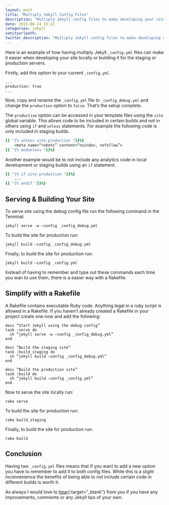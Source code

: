 ```yaml
---
layout: post
title: "Multiply Jekyll Config Files"
description: "Multiply Jekyll config files to make developing your site easier."
date: 2015-08-24 15:22
categories: jekyll
vanityurlpath:
twitter_description: "Multiply Jekyll config files to make developing your site easier."
---
```

Here is an example of how having multiply Jekyll `_config.yml` files can make it easier when developing your site locally or building it for the staging or production servers.

Firstly, add this option to your current `_config.yml`.

~~~
...
production: true
...
~~~

Now, copy and rename the `_config.yml` file to `_config_debug.yml` and change the `production` option to `false`. That’s the setup complete.

The `production` option can be accessed in your template files using the `site` global variable. This allows code to be included in certain builds and not in others using `if` and `unless` statements. For example the following code is only included in staging builds.

~~~ ruby
{{ "{% unless site.production "}}%}
    <meta name=“robots” content=“noindex, nofollow”>
{{ "{% endunless "}}%}
~~~

Another example would be to not include any analytics code in local development or staging builds using an `if` statement.

~~~ ruby
{{ "{% if site.production "}}%} 
    ...
{{ "{% endif "}}%}
~~~

## Serving & Building Your Site
To serve site using the debug config file run the following command in the Terminal:

~~~
jekyll serve -w —config _config_debug.yml
~~~

To build the site for production run:

~~~
jekyll build —config _config_debug.yml
~~~

Finally, to build the site for production run:

~~~
jekyll build —config _config.yml
~~~

Instead of having to remember and type out these commands each time you wan to use them, there is a easier way with a Rakefile.

## Simplify with a Rakefile
A Rakefile contains executable Ruby code. Anything legal in a ruby script is allowed in a Rakefile. If you haven’t already created a Rakefile in your project create one now and add the following:

~~~
desc “Start Jekyll using the debug config”
task :serve do
  sh “jekyll serve -w —config _config_debug.yml”
end

desc “Build the staging site”
task :build_staging do
  sh “jekyll build —config _config_debug.yml”
end

desc “Build the production site”
task :build do
  sh “jekyll build —config _config.yml”
end
~~~

Now to serve the site locally run:

~~~
rake serve
~~~

To build the site for production run:

~~~
rake build_staging
~~~

Finally, to build the site for production run:

~~~
rake build
~~~

## Conclusion
Having two `_config.yml` files means that if you want to add a new option you have to remember to add it to both config files. While this is a slight inconvenience the benefits of being able to not include certain code in different builds is worth it.

As always I would love to [hear](https://twitter.com/tomdiggle){:target=“_blank”} from you if you have any improvements, comments or any Jekyll tips of your own.
